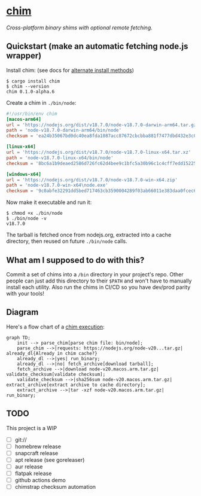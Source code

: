 # [chim](https://chim.sh/)

_Cross-platform binary shims with optional remote fetching._

## Quickstart (make an automatic fetching node.js wrapper)

Install chim: (see docs for [alternate install methods](https://chim.sh/docs/installing/))

```
$ cargo install chim
$ chim --version
chim 0.1.0-alpha.6
```

Create a chim in `./bin/node`:

```toml
#!/usr/bin/env chim
[macos-arm64]
url = 'https://nodejs.org/dist/v18.7.0/node-v18.7.0-darwin-arm64.tar.gz'
path = 'node-v18.7.0-darwin-arm64/bin/node'
checksum = 'ea24b35067bd0dc40ea8fda1087acc87672cbcbba881f7477dbd432e3c03343d'

[linux-x64]
url = 'https://nodejs.org/dist/v18.7.0/node-v18.7.0-linux-x64.tar.xz'
path = 'node-v18.7.0-linux-x64/bin/node'
checksum = '8bc6a1b9deaed2586d726fc62d4bee9c1bfc5a30b96c1c4cff7edd15225a11a2'

[windows-x64]
url = 'https://nodejs.org/dist/v18.7.0/node-v18.7.0-win-x64.zip'
path = 'node-v18.7.0-win-x64\node.exe'
checksum = '9c0abfe32291dd5bed717463cb3590004289f03ab66011e383daa0fcec674683'
```

Now make it executable and run it:

```
$ chmod +x ./bin/node
$ ./bin/node -v
v18.7.0
```

The tarball is fetched once from nodejs.org, extracted into a cache directory, then reused on future `./bin/node` calls.

## What am I supposed to do with this?

Commit a set of chims into a `/bin` directory in your project's repo. Other people can just add this directory to their
`$PATH` and won't have to manually install each utility. Also run the chims in CI/CD so you have dev/prod parity with
your tools!

## Diagram

Here's a flow chart of a [chim execution](https://chim.sh/docs/how-it-works):

```mermaid
graph TD;
    init --> parse_chim[parse chim file: bin/node];
    parse_chim -->|requests: https://nodejs.org/node-v20...tar.gz| already_dl{Already in chim cache?}
    already_dl -->|yes| run_binary;
    already_dl -->|no| fetch_archive[download tarball];
    fetch_archive -->|download node-v20.macos.arm.tar.gz| validate_checksum[validate checksum];
    validate_checksum -->|sha256sum node-v20.macos.arm.tar.gz| extract_archive[extract archive to cache directory];
    extract_archive -->|tar -xzf node-v20.macos.arm.tar.gz| run_binary;
```

## TODO

This project is a WIP

- [ ] git://
- [ ] homebrew release
- [ ] snapcraft release
- [ ] apt release (see goreleaser)
- [ ] aur release
- [ ] flatpak release
- [ ] github actions demo
- [ ] chimstrap checksum automation
